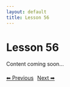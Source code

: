 ```yaml
---
layout: default
title: Lesson 56
---
```


# Lesson 56

Content coming soon...

<div style="margin-top: 20px;">
<a href="/docs/intermediate/Lessons/lesson_55.html" style="margin-right: 10px;">⬅ Previous</a><a href="/docs/intermediate/Lessons/lesson_57.html">Next ➡</a>
</div>
